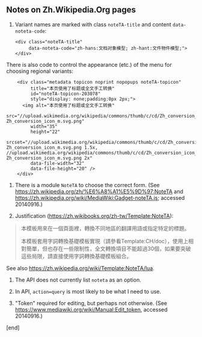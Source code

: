 ## Notes on Zh.Wikipedia.Org pages

 1. Variant names are marked with class `noteTA-title` and content `data-noteta-code`:

        <div class="noteTA-title" 
             data-noteta-code="zh-hans:文档对象模型; zh-hant:文件物件模型;"></div>

   There is also code to control the appearance (etc.) of the menu for choosing regional variants:

        <div class="metadata topicon noprint nopopups noteTA-topicon" 
             title="本页使用了标题或全文手工转换" 
             id="noteTA-topicon-203078" 
             style="display: none;padding:0px 2px;">
          <img alt="本页使用了标题或全文手工转换"
              src="//upload.wikimedia.org/wikipedia/commons/thumb/c/cd/Zh_conversion_icon_m.svg/35px-Zh_conversion_icon_m.svg.png" 
             width="35" 
             height="22"
             srcset="//upload.wikimedia.org/wikipedia/commons/thumb/c/cd/Zh_conversion_icon_m.svg/53px-Zh_conversion_icon_m.svg.png 1.5x, //upload.wikimedia.org/wikipedia/commons/thumb/c/cd/Zh_conversion_icon_m.svg/70px-Zh_conversion_icon_m.svg.png 2x" 
             data-file-width="32" 
             data-file-height="20" />
        </div>


 1. There is a module `NoteTA` to choose the correct form. (See https://zh.wikipedia.org/zh/%E6%A8%A1%E5%9D%97:NoteTA and https://zh.wikipedia.org/wiki/MediaWiki:Gadget-noteTA.js; accessed 20140916.)

 1. Justification (https://zh.wikibooks.org/zh-tw/Template:NoteTA):

> 本模板用來在一個頁面裡，轉換不同地區的翻譯用語或指定特定的標題。
>
> 本模板套用字詞轉換基礎模板實現（請參看Template:CH/doc），使用上相對簡單，但也存在一些限制性，全文轉換項目不能超過30個，如果要突破這些局限，請直接使用字詞轉換基礎模板組合。

   See also https://zh.wikipedia.org/wiki/Template:NoteTA/lua.

 1. The API does not currently list `noteta` as an option.
 
 1. In API, `action=query` is most likely to be what I need to use.
 
 1. "Token" required for editing, but perhaps not otherwise. (See https://www.mediawiki.org/wiki/Manual:Edit_token, accessed 20140916.)
 
 

[end]